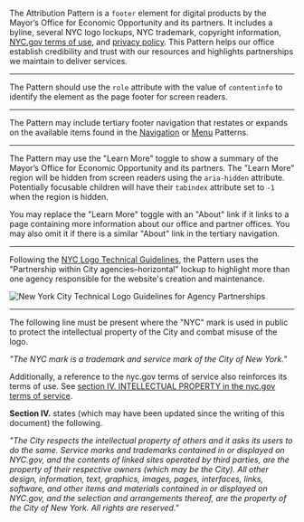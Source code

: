 The Attribution Pattern is a `footer` element for digital products by the Mayor’s Office for Economic Opportunity and its partners. It includes a byline, several NYC logo lockups, NYC trademark, copyright information, <a href="https://www1.nyc.gov/home/terms-of-use.page" target="_blank" rel="noopener nofollow">NYC.gov terms of use</a>, and <a href="https://www1.nyc.gov/home/privacy-policy.page" target="_blank" rel="noopener nofollow">privacy policy</a>. This Pattern helps our office establish credibility and trust with our resources and highlights partnerships we maintain to deliver services.

---

The Pattern should use the `role` attribute with the value of `contentinfo` to identify the element as the page footer for screen readers.

---

The Pattern may include tertiary footer navigation that restates or expands on the available items found in the [Navigation](navigation) or [Menu](menu) Patterns.

---

The Pattern may use the "Learn More" toggle to show a summary of the Mayor’s Office for Economic Opportunity and its partners. The "Learn More" region will be hidden from screen readers using the `aria-hidden` attribute. Potentially focusable children will have their `tabindex` attribute set to `-1` when the region is hidden.

You may replace the "Learn More" toggle with an "About" link if it links to a page containing more information about our office and partner offices. You may also omit it if there is a similar "About" link in the tertiary navigation.

---

Following the <a href="https://blueprint.cityofnewyork.us/design/city-design-guidelines/" target="_blank" rel="noopener nofollow">NYC Logo Technical Guidelines</a>, the Pattern uses the "Partnership within City agencies–horizontal" lockup to highlight more than one agency responsible for the website's creation and maintenance.

![New York City Technical Logo Guidelines for Agency Partnerships](/img/nyc-logo-technical-guidelines-partnerships.png)

---

The following line must be present where the "NYC" mark is used in public to protect the intellectual property of the City and combat misuse of the logo.

*"The NYC mark is a trademark and service mark of the City of New York."*

Additionally, a reference to the nyc.gov terms of service also reinforces its terms of use. See <a href="https://www1.nyc.gov/home/terms-of-use.page" target="_blank" rel="noopener nofollow">section IV. INTELLECTUAL PROPERTY in the nyc.gov terms of service</a>.

**Section IV.** states (which may have been updated since the writing of this document) the following.

*"The City respects the intellectual property of others and it asks its users to do the same. Service marks and trademarks contained in or displayed on NYC.gov, and the contents of linked sites operated by third parties, are the property of their respective owners (which may be the City). All other design, information, text, graphics, images, pages, interfaces, links, software, and other items and materials contained in or displayed on NYC.gov, and the selection and arrangements thereof, are the property of the City of New York. All rights are reserved."*
